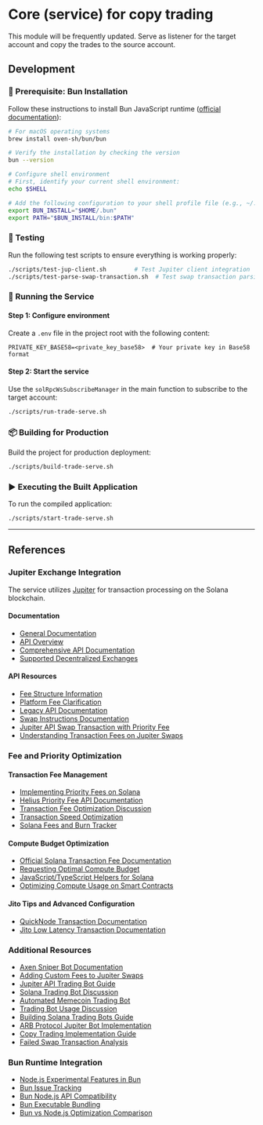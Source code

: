 # Core (service) for copy trading

This module will be frequently updated. Serve as listener for the target account and copy the trades to the source account.

## Development

### 🔧 Prerequisite: Bun Installation

Follow these instructions to install Bun JavaScript runtime ([official documentation](https://bun.sh/docs/installation)):

```bash
# For macOS operating systems
brew install oven-sh/bun/bun

# Verify the installation by checking the version
bun --version

# Configure shell environment
# First, identify your current shell environment:
echo $SHELL

# Add the following configuration to your shell profile file (e.g., ~/.zshrc):
export BUN_INSTALL="$HOME/.bun"
export PATH="$BUN_INSTALL/bin:$PATH"
```

### 🧪 Testing

Run the following test scripts to ensure everything is working properly:

```bash
./scripts/test-jup-client.sh        # Test Jupiter client integration
./scripts/test-parse-swap-transaction.sh  # Test swap transaction parsing
```

### 🚀 Running the Service

#### Step 1: Configure environment
Create a `.env` file in the project root with the following content:

```env
PRIVATE_KEY_BASE58=<private_key_base58>  # Your private key in Base58 format
```

#### Step 2: Start the service
Use the `solRpcWsSubscribeManager` in the main function to subscribe to the target account:

```bash
./scripts/run-trade-serve.sh
```

### 📦 Building for Production

Build the project for production deployment:

```bash
./scripts/build-trade-serve.sh
```

### ▶️ Executing the Built Application

To run the compiled application:

```bash
./scripts/start-trade-serve.sh
```

---

## References

### Jupiter Exchange Integration

The service utilizes [Jupiter](https://jup.ag/) for transaction processing on the Solana blockchain.

#### Documentation

- [General Documentation](https://station.jup.ag/docs/)
- [API Overview](https://station.jup.ag/docs/swap-api/get-quote)
- [Comprehensive API Documentation](https://station.jup.ag/docs/api/introduction)
- [Supported Decentralized Exchanges](https://api.jup.ag/swap/v1/program-id-to-label)

#### API Resources

- [Fee Structure Information](https://station.jup.ag/guides/general/faq#does-jupiter-swap-charge-any-fees)
- [Platform Fee Clarification](https://www.bbx.com/news-detail/1898146)
- [Legacy API Documentation](https://station.jup.ag/docs/old/apis/landing-transactions)
- [Swap Instructions Documentation](https://station.jup.ag/docs/api/swap-instructions)
- [Jupiter API Swap Transaction with Priority Fee](https://solana.stackexchange.com/questions/19136/how-to-get-a-swap-transaction-from-jupiter-api-which-uses-a-priority-fee-and-jit)
- [Understanding Transaction Fees on Jupiter Swaps](https://www.reddit.com/r/solana/comments/1bjh2g5/understanding_the_transaction_fees_on_a_jupiter/)

### Fee and Priority Optimization

#### Transaction Fee Management

- [Implementing Priority Fees on Solana](https://solana.com/developers/guides/advanced/how-to-use-priority-fees)
- [Helius Priority Fee API Documentation](https://docs.helius.dev/solana-apis/priority-fee-api)
- [Transaction Fee Optimization Discussion](https://www.reddit.com/r/solana/comments/1hudi6t/how_do_you_only_get_a_transaction_fee_of_0000005/)
- [Transaction Speed Optimization](https://solana.stackexchange.com/questions/11860/how-to-optimize-transaction-speed)
- [Solana Fees and Burn Tracker](https://solanacompass.com/statistics/fees)

#### Compute Budget Optimization

- [Official Solana Transaction Fee Documentation](https://solana.com/docs/core/fees)
- [Requesting Optimal Compute Budget](https://solana.com/developers/guides/advanced/how-to-request-optimal-compute)
- [JavaScript/TypeScript Helpers for Solana](https://github.com/solana-developers/helpers)
- [Optimizing Compute Usage on Smart Contracts](https://solana.com/developers/guides/advanced/how-to-optimize-compute)

#### Jito Tips and Advanced Configuration

- [QuickNode Transaction Documentation](https://www.quicknode.com/docs/solana/transactions)
- [Jito Low Latency Transaction Documentation](https://docs.jito.wtf/lowlatencytxnsend/#tip-amount)

### Additional Resources

- [Axen Sniper Bot Documentation](https://documentation.axenai.com/axen-sniper-bot/settings-command)
- [Adding Custom Fees to Jupiter Swaps](https://solana.stackexchange.com/questions/13356/how-to-add-my-own-fee-to-jupiter-swap)
- [Jupiter API Trading Bot Guide](https://www.quicknode.com/guides/solana-development/3rd-party-integrations/jupiter-api-trading-bot)
- [Solana Trading Bot Discussion](https://www.reddit.com/r/solana/comments/1ghytve/safetrustworthy_sol_trading_bots/)
- [Automated Memecoin Trading Bot](https://www.reddit.com/r/solana/comments/1ikbulw/automated_memecoin_trading_bot/)
- [Trading Bot Usage Discussion](https://www.reddit.com/r/solana/comments/1idniwf/anyone_here_using_trading_bots/)
- [Building Solana Trading Bots Guide](https://www.solulab.com/how-to-build-solana-trading-bots/)
- [ARB Protocol Jupiter Bot Implementation](https://github.com/ARBProtocol/solana-jupiter-bot)
- [Copy Trading Implementation Guide](https://www.quicknode.com/guides/solana-development/defi/pump-fun-copy-trade)
- [Failed Swap Transaction Analysis](https://www.reddit.com/r/solana/comments/1i5czkh/phantom_wallet_failed_swap_but_still_had_to_pay/)

### Bun Runtime Integration

- [Node.js Experimental Features in Bun](https://www.reddit.com/r/javascript/comments/1adwwht/an_example_of_how_to_use_nodes_experimental/)
- [Bun Issue Tracking](https://github.com/oven-sh/bun/issues/7384)
- [Bun Node.js API Compatibility](https://bun.sh/docs/runtime/nodejs-apis)
- [Bun Executable Bundling](https://bun.sh/docs/bundler/executables)
- [Bun vs Node.js Optimization Comparison](https://www.reddit.com/r/node/comments/1g1muz1/so_what_optimizations_does_bun_have_that_node/)
